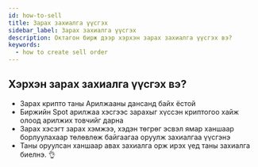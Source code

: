 ```yaml
---
id: how-to-sell
title: Зарах захиалга үүсгэх
sidebar_label: Зарах захиалга үүсгэх
description: Октагон бирж дээр хэрхэн зарах захиалга үүсгэх вэ?
keywords:
  - how to create sell order
---
```


## Хэрхэн зарах захиалга үүсгэх вэ?


- Зарах крипто таны Арилжааны дансанд байх ёстой
- Биржийн Spot арилжаа хэсгээс зарахыг хүссэн криптогоо хайж олоод арилжих товчийг дарна
- Зарах хэсэгт зарах хэмжээ, хэдэн төгрөг эсвэл ямар ханшаар борлуулахаар төлөвлөж байгаагаа оруулж захиалгаа үүсгэнэ
- Таны оруулсан ханшаар авах захиалга орж ирэх үед таны захиалга биелнэ. :ok_hand:
